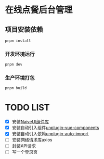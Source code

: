 # 在线点餐后台管理

## 项目安装依赖

```sh
pnpm install
```

### 开发环境运行

```sh
pnpm dev
```

### 生产环境打包

```sh
pnpm build
```



# TODO LIST

- [x] 安装[NaiveUI组件库](https://www.naiveui.com/zh-CN/light/components/button)
- [x] 安装自动引入组件[unplugin-vue-components](https://github.com/unplugin/unplugin-vue-components)
- [x] 安装自动引入依赖[unplugin-auto-import](https://github.com/unplugin/unplugin-auto-import)
- [ ] 安装网络请求库axios
- [ ] 封装API请求
- [ ] 写一个登录页
